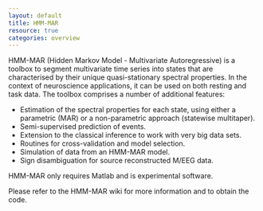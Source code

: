 ```yaml
---
layout: default
title: HMM-MAR
resource: true
categories: overview
---
```


HMM-MAR (Hidden Markov Model - Multivariate Autoregressive) is a toolbox to segment multivariate time series into states that are characterised by their unique quasi-stationary spectral properties. In the context of neuroscience applications, it can be used on both resting and task data. The toolbox comprises a number of additional features:

- Estimation of the spectral properties for each state, using either a parametric (MAR) or a non-parametric approach (statewise multitaper).
- Semi-supervised prediction of events.
- Extension to the classical inference to work with very big data sets.
- Routines for cross-validation and model selection.
- Simulation of data from an HMM-MAR model.
- Sign disambiguation for source reconstructed M/EEG data.

HMM-MAR only requires Matlab and is experimental software. 

Please refer to the HMM-MAR wiki for more information and to obtain the code.